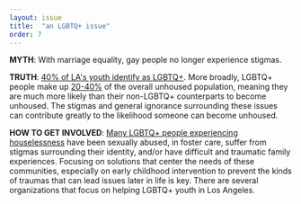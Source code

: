 ```yaml
---
layout: issue
title:  "an LGBTQ+ issue"
order: 7
---
```

<strong>MYTH</strong>: With marriage equality, gay people no longer experience stigmas.

<strong>TRUTH</strong>: [40% of LA's youth identify as LGBTQ+](https://lacontroller.org/press-releases/l-a-controller-maps-lgbtq-resources-to-connect-homeless-youth-with-services/). More broadly, LGBTQ+ people make up [20-40%](https://www.ncbi.nlm.nih.gov/pmc/articles/PMC6695950/) of the overall unhoused population, meaning they are much more likely than their non-LGBTQ+ counterparts to become unhoused. The stigmas and general ignorance surrounding these issues can contribute greatly to the likelihood someone can become unhoused.

<strong>HOW TO GET INVOLVED</strong>: [Many LGBTQ+ people experiencing houselessness](https://www.hrc.org/resources/sexual-assault-and-the-lgbt-community) have been sexually abused, in foster care, suffer from stigmas surrounding their identity, and/or have difficult and traumatic family experiences. Focusing on solutions that center the needs of these communities, especially on early childhood intervention to prevent the kinds of traumas that can lead issues later in life is key. There are several organizations that focus on helping LGBTQ+ youth in Los Angeles.

